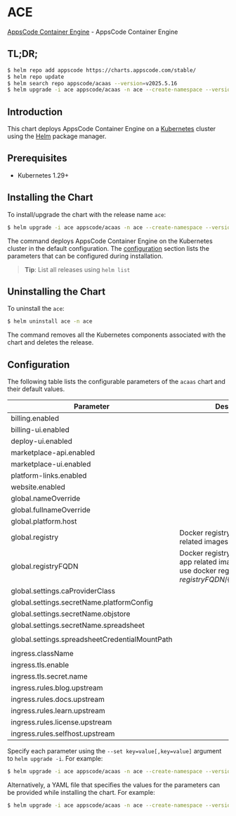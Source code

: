 # ACE

[AppsCode Container Engine](https://github.com/appscode-cloud) - AppsCode Container Engine

## TL;DR;

```bash
$ helm repo add appscode https://charts.appscode.com/stable/
$ helm repo update
$ helm search repo appscode/acaas --version=v2025.5.16
$ helm upgrade -i ace appscode/acaas -n ace --create-namespace --version=v2025.5.16
```

## Introduction

This chart deploys AppsCode Container Engine on a [Kubernetes](http://kubernetes.io) cluster using the [Helm](https://helm.sh) package manager.

## Prerequisites

- Kubernetes 1.29+

## Installing the Chart

To install/upgrade the chart with the release name `ace`:

```bash
$ helm upgrade -i ace appscode/acaas -n ace --create-namespace --version=v2025.5.16
```

The command deploys AppsCode Container Engine on the Kubernetes cluster in the default configuration. The [configuration](#configuration) section lists the parameters that can be configured during installation.

> **Tip**: List all releases using `helm list`

## Uninstalling the Chart

To uninstall the `ace`:

```bash
$ helm uninstall ace -n ace
```

The command removes all the Kubernetes components associated with the chart and deletes the release.

## Configuration

The following table lists the configurable parameters of the `acaas` chart and their default values.

|                   Parameter                    |                                                             Description                                                              |                   Default                    |
|------------------------------------------------|--------------------------------------------------------------------------------------------------------------------------------------|----------------------------------------------|
| billing.enabled                                |                                                                                                                                      | <code>false</code>                           |
| billing-ui.enabled                             |                                                                                                                                      | <code>false</code>                           |
| deploy-ui.enabled                              |                                                                                                                                      | <code>false</code>                           |
| marketplace-api.enabled                        |                                                                                                                                      | <code>false</code>                           |
| marketplace-ui.enabled                         |                                                                                                                                      | <code>false</code>                           |
| platform-links.enabled                         |                                                                                                                                      | <code>false</code>                           |
| website.enabled                                |                                                                                                                                      | <code>false</code>                           |
| global.nameOverride                            |                                                                                                                                      | <code>"ace"</code>                           |
| global.fullnameOverride                        |                                                                                                                                      | <code>""</code>                              |
| global.platform.host                           |                                                                                                                                      | <code>appscode.ninja</code>                  |
| global.registry                                | Docker registry used to pull app related images                                                                                      | <code>""</code>                              |
| global.registryFQDN                            | Docker registry fqdn used to pull app related images. Set this to use docker registry hosted at ${registryFQDN}/${registry}/${image} | <code>ghcr.io</code>                         |
| global.settings.caProviderClass                |                                                                                                                                      | <code>""</code>                              |
| global.settings.secretName.platformConfig      |                                                                                                                                      | <code>""</code>                              |
| global.settings.secretName.objstore            |                                                                                                                                      | <code>""</code>                              |
| global.settings.secretName.spreadsheet         |                                                                                                                                      | <code>""</code>                              |
| global.settings.spreadsheetCredentialMountPath |                                                                                                                                      | <code>"/data/marketplace-credentials"</code> |
| ingress.className                              |                                                                                                                                      | <code>"nginx-ace"</code>                     |
| ingress.tls.enable                             |                                                                                                                                      | <code>true</code>                            |
| ingress.tls.secret.name                        |                                                                                                                                      | <code>"ace-cert"</code>                      |
| ingress.rules.blog.upstream                    |                                                                                                                                      | <code>""</code>                              |
| ingress.rules.docs.upstream                    |                                                                                                                                      | <code>""</code>                              |
| ingress.rules.learn.upstream                   |                                                                                                                                      | <code>""</code>                              |
| ingress.rules.license.upstream                 |                                                                                                                                      | <code>""</code>                              |
| ingress.rules.selfhost.upstream                |                                                                                                                                      | <code>""</code>                              |


Specify each parameter using the `--set key=value[,key=value]` argument to `helm upgrade -i`. For example:

```bash
$ helm upgrade -i ace appscode/acaas -n ace --create-namespace --version=v2025.5.16 --set global.nameOverride="ace"
```

Alternatively, a YAML file that specifies the values for the parameters can be provided while
installing the chart. For example:

```bash
$ helm upgrade -i ace appscode/acaas -n ace --create-namespace --version=v2025.5.16 --values values.yaml
```
